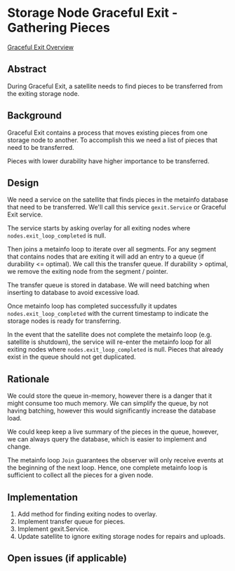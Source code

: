 # Storage Node Graceful Exit - Gathering Pieces

[Graceful Exit Overview](overview.md)

## Abstract

During Graceful Exit, a satellite needs to find pieces to be transferred from the exiting storage node.

## Background

Graceful Exit contains a process that moves existing pieces from one storage node to another. To accomplish this we need a list of pieces that need to be transferred.

Pieces with lower durability have higher importance to be transferred.

## Design

We need a service on the satellite that finds pieces in the metainfo database that need to be transferred. We'll call this service `gexit.Service` or Graceful Exit service.

The service starts by asking overlay for all exiting nodes where `nodes.exit_loop_completed` is null.

Then joins a metainfo loop to iterate over all segments. For any segment that contains nodes that are exiting it will add an entry to a queue (if durability <= optimal). We call this the transfer queue. If durability > optimal, we remove the exiting node from the segment / pointer.


The transfer queue is stored in database. We will need batching when inserting to database to avoid excessive load.

Once metainfo loop has completed successfully it updates `nodes.exit_loop_completed` with the current timestamp to indicate the storage nodes is ready for transferring.

In the event that the satellite does not complete the metainfo loop (e.g. satellite is shutdown), the service will re-enter the metainfo loop for all exiting nodes where `nodes.exit_loop_completed` is null. Pieces that already exist in the queue should not get duplicated.

## Rationale

We could store the queue in-memory, however there is a danger that it might consume too much memory. We can simplify the queue, by not having batching, however this would significantly increase the database load.

We could keep keep a live summary of the pieces in the queue, however, we can always query the database, which is easier to implement and change.

The metainfo loop `Join` guarantees the observer will only receive events at the beginning of the next loop. Hence, one complete metainfo loop is sufficient to collect all the pieces for a given node. 

## Implementation

1. Add method for finding exiting nodes to overlay.
2. Implement transfer queue for pieces.
3. Implement gexit.Service.
4. Update satellite to ignore exiting storage nodes for repairs and uploads.

## Open issues (if applicable)
